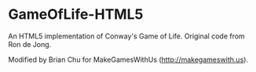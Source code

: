 GameOfLife-HTML5
================

An HTML5 implementation of Conway's Game of Life. Original code from Ron de Jong. 

Modified by Brian Chu for MakeGamesWithUs (http://makegameswith.us).